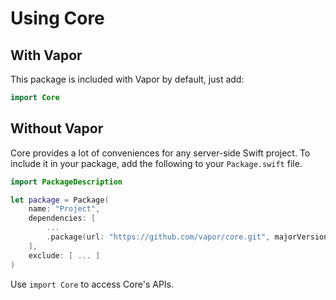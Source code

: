 # Using Core

## With Vapor

This package is included with Vapor by default, just add:

```Swift
import Core
```

## Without Vapor

Core provides a lot of conveniences for any server-side Swift project. To include it in your package, add the following to your `Package.swift` file.

```swift
import PackageDescription

let package = Package(
    name: "Project",
    dependencies: [
        ...
        .package(url: "https://github.com/vapor/core.git", majorVersion: 2)
    ],
    exclude: [ ... ]
)
```

Use `import Core` to access Core's APIs.